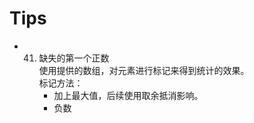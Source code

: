 # Tips

- 41. 缺失的第一个正数  
    使用提供的数组，对元素进行标记来得到统计的效果。    
    标记方法：
        - 加上最大值，后续使用取余抵消影响。
        - 负数
